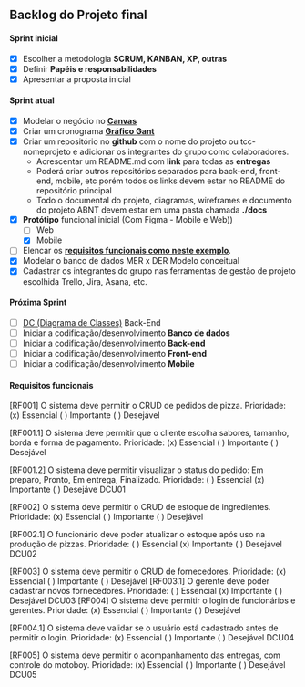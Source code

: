 ## Backlog do Projeto final
#### Sprint inicial
- [x] Escolher a metodologia **SCRUM, KANBAN, XP, outras**
- [x] Definir **Papéis e responsabilidades**
- [x] Apresentar a proposta inicial
#### Sprint atual
- [x] Modelar o negócio no **[Canvas](https://wellifabio.github.io/canvas/)**
- [x] Criar um cronograma **[Gráfico Gant](https://wellifabio.github.io/gantt/)**
- [x] Criar um repositório no **github** com o nome do projeto ou tcc-nomeprojeto e adicionar os integrantes do grupo como colaboradores.
    - Acrescentar um README.md com **link** para todas as **entregas**
    - Poderá criar outros repositórios separados para back-end, front-end, mobile, etc porém todos os links devem estar no README do repositório principal
    - Todo o documental do projeto, diagramas, wireframes e documento do projeto ABNT devem estar em uma pasta chamada **./docs**
- [x] **Protótipo** funcional inicial (Com Figma - Mobile e Web))
    - [ ] Web
    - [x] Mobile
- [ ] Elencar os **[requisitos funcionais como neste exemplo](./requisitos.md)**.
- [x] Modelar o banco de dados MER x DER Modelo conceitual
- [x] Cadastrar os integrantes do grupo nas ferramentas de gestão de projeto escolhida Trello, Jira, Asana, etc.
#### Próxima Sprint
- [ ] [DC (Diagrama de Classes)](https://github.com/wellifabio/senai2024/tree/main/ds/3des/03-rms/aula03) Back-End
- [ ] Iniciar a codificação/desenvolvimento **Banco de dados**
- [ ] Iniciar a codificação/desenvolvimento **Back-end**
- [ ] Iniciar a codificação/desenvolvimento **Front-end**
- [ ] Iniciar a codificação/desenvolvimento **Mobile**

#### Requisitos funcionais 
[RF001] O sistema deve permitir o CRUD de pedidos de pizza.
Prioridade: (x) Essencial ( ) Importante ( ) Desejável

[RF001.1] O sistema deve permitir que o cliente escolha sabores, tamanho, borda e forma de pagamento.
Prioridade: (x) Essencial ( ) Importante ( ) Desejável

[RF001.2] O sistema deve permitir visualizar o status do pedido: Em preparo, Pronto, Em entrega, Finalizado.
Prioridade: ( ) Essencial (x) Importante ( ) Desejáve
DCU01

[RF002] O sistema deve permitir o CRUD de estoque de ingredientes.
Prioridade: (x) Essencial ( ) Importante ( ) Desejável

[RF002.1] O funcionário deve poder atualizar o estoque após uso na produção de pizzas.
Prioridade: ( ) Essencial (x) Importante ( ) Desejável
DCU02

[RF003] O sistema deve permitir o CRUD de fornecedores.
Prioridade: (x) Essencial ( ) Importante ( ) Desejável
[RF003.1] O gerente deve poder cadastrar novos fornecedores.
Prioridade: ( ) Essencial (x) Importante ( ) Desejável
DCU03
[RF004] O sistema deve permitir o login de funcionários e gerentes.
Prioridade: (x) Essencial ( ) Importante ( ) Desejável

[RF004.1] O sistema deve validar se o usuário está cadastrado antes de permitir o login.
Prioridade: (x) Essencial ( ) Importante ( ) Desejável
DCU04

[RF005] O sistema deve permitir o acompanhamento das entregas, com controle do motoboy.
Prioridade: (x) Essencial ( ) Importante ( ) Desejável
DCU05

